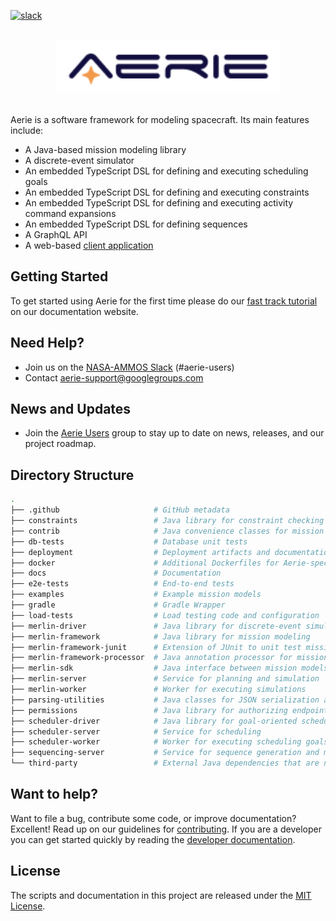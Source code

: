[![slack](https://img.shields.io/badge/slack-aerie-brightgreen?logo=slack)](https://join.slack.com/t/nasa-ammos/shared_invite/zt-1mlgmk5c2-MgqVSyKzVRUWrXy87FNqPw)

<br>
<div align="center">
  <img alt="Aerie" height="85" src="docs/img/aerie-wordmark-with-background.svg">
</div>
<br>

Aerie is a software framework for modeling spacecraft. Its main features include:

- A Java-based mission modeling library
- A discrete-event simulator
- An embedded TypeScript DSL for defining and executing scheduling goals
- An embedded TypeScript DSL for defining and executing constraints
- An embedded TypeScript DSL for defining and executing activity command expansions
- An embedded TypeScript DSL for defining sequences
- A GraphQL API
- A web-based [client application][ui-repo]

## Getting Started

To get started using Aerie for the first time please do our [fast track tutorial][fast-track] on our documentation website.

## Need Help?

- Join us on the [NASA-AMMOS Slack](https://join.slack.com/t/nasa-ammos/shared_invite/zt-1mlgmk5c2-MgqVSyKzVRUWrXy87FNqPw) (#aerie-users)
- Contact aerie-support@googlegroups.com

## News and Updates

- Join the [Aerie Users](https://groups.google.com/u/3/g/aerie-users) group to stay up to date on news, releases, and our project roadmap. 

## Directory Structure

```sh
.
├── .github                     # GitHub metadata
├── constraints                 # Java library for constraint checking
├── contrib                     # Java convenience classes for mission models
├── db-tests                    # Database unit tests
├── deployment                  # Deployment artifacts and documentation
├── docker                      # Additional Dockerfiles for Aerie-specific images
├── docs                        # Documentation
├── e2e-tests                   # End-to-end tests
├── examples                    # Example mission models
├── gradle                      # Gradle Wrapper
├── load-tests                  # Load testing code and configuration
├── merlin-driver               # Java library for discrete-event simulation
├── merlin-framework            # Java library for mission modeling
├── merlin-framework-junit      # Extension of JUnit to unit test mission models
├── merlin-framework-processor  # Java annotation processor for mission models
├── merlin-sdk                  # Java interface between mission models and the merlin-driver
├── merlin-server               # Service for planning and simulation
├── merlin-worker               # Worker for executing simulations
├── parsing-utilities           # Java classes for JSON serialization and deserialization
├── permissions                 # Java library for authorizing endpoint requests
├── scheduler-driver            # Java library for goal-oriented scheduling
├── scheduler-server            # Service for scheduling
├── scheduler-worker            # Worker for executing scheduling goals
├── sequencing-server           # Service for sequence generation and management
└── third-party                 # External Java dependencies that are not obtained from Maven
```

## Want to help?

Want to file a bug, contribute some code, or improve documentation? Excellent! Read up on our guidelines for [contributing][contributing]. If you are a developer you can get started quickly by reading the [developer documentation][dev].

## License

The scripts and documentation in this project are released under the [MIT License](LICENSE).

[contributing]: ./docs/CONTRIBUTING.md
[deployment]: ./deployment
[dev]: ./docs/DEVELOPER.md
[fast-track]: https://nasa-ammos.github.io/aerie-docs/introduction/#fast-track
[ui-repo]: https://github.com/NASA-AMMOS/aerie-ui
